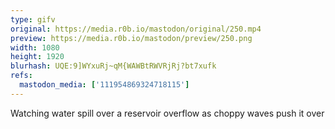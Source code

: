 ```yaml
---
type: gifv
original: https://media.r0b.io/mastodon/original/250.mp4
preview: https://media.r0b.io/mastodon/preview/250.png
width: 1080
height: 1920
blurhash: UQE:9]WYxuRj~qM{WAWBtRWVRjRj?bt7xufk
refs:
  mastodon_media: ['111954869324718115']
---
```


Watching water spill over a reservoir overflow as choppy waves push it over
